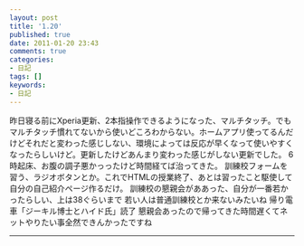 ```yaml
---
layout: post
title: '1.20'
published: true
date: 2011-01-20 23:43
comments: true
categories:
- 日記
tags: []
keywords:
- 日記
---
```

昨日寝る前にXperia更新、2本指操作できるようになった、マルチタッチ。でもマルチタッチ慣れてないから使いどころわからない。ホームアプリ使ってるんだけどそれだと変わった感じしない、環境によっては反応が早くなって使いやすくなったらしいけど。更新したけどあんまり変わった感じがしない更新でした。
6時起床、お腹の調子悪かっったけど時間経てば治ってきた。
訓練校フォームを習う、ラジオボタンとか。これでHTMLの授業終了、あとは習ったこと駆使して自分の自己紹介ページ作るだけ。
訓練校の懇親会がああった、自分が一番若かったらしい、上は38ぐらいまで
若い人は普通訓練校とか来ないみたいね
帰り電車「ジーキル博士とハイド氏」読了
懇親会あったので帰ってきた時間遅くてネットやりたい事全然できんかったですね

---

